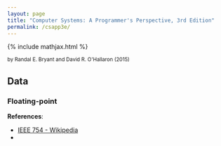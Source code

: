 ```yaml
---
layout: page
title: "Computer Systems: A Programmer's Perspective, 3rd Edition"
permalink: /csapp3e/
---
```


{% include mathjax.html %}

<small>by Randal E. Bryant and David R. O'Hallaron (2015)</small>

## Data

### Floating-point 

**References**:

- [IEEE 754 - Wikipedia](https://en.wikipedia.org/wiki/IEEE_754)
- 